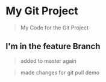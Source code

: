 # My Git Project

> My Code for the Git Project

## I'm in the feature Branch

> added to master again

> made changes for git pull demo
